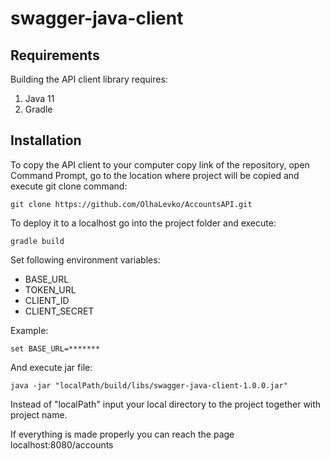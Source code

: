 # swagger-java-client


## Requirements

Building the API client library requires:
1. Java 11
2. Gradle

## Installation

To copy the API client to your computer copy link of the repository, open Command Prompt, go to the location where project will be copied and execute git clone command:

```shell
git clone https://github.com/OlhaLevko/AccountsAPI.git
```

To deploy it to a localhost go into the project folder and execute:

```shell
gradle build
```
Set following environment variables:
* BASE_URL
* TOKEN_URL
* CLIENT_ID
* CLIENT_SECRET

Example:

```shell
set BASE_URL=*******
```

And execute jar file: 

```shell
java -jar "localPath/build/libs/swagger-java-client-1.0.0.jar"
```

Instead of "localPath" input your local directory to the project together with project name.


If everything is made properly you can reach the page localhost:8080/accounts